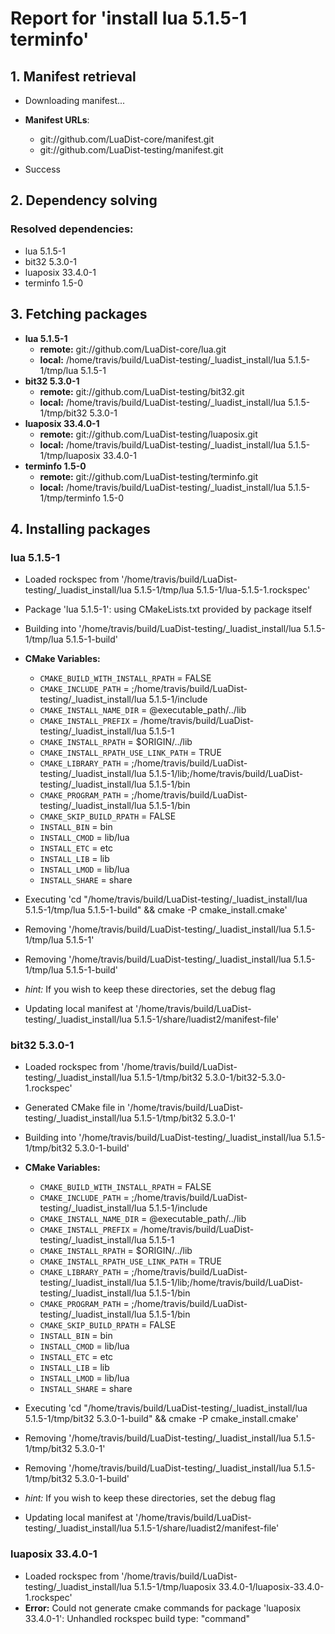 # Report for 'install lua 5.1.5-1 terminfo'


## 1. Manifest retrieval

- Downloading manifest...

- **Manifest URLs**:
    - git://github.com/LuaDist-core/manifest.git
    - git://github.com/LuaDist-testing/manifest.git
- Success

## 2. Dependency solving


### Resolved dependencies:
- lua 5.1.5-1
- bit32 5.3.0-1
- luaposix 33.4.0-1
- terminfo 1.5-0

## 3. Fetching packages

- **lua 5.1.5-1**
    - **remote:** git://github.com/LuaDist-core/lua.git
    - **local:** /home/travis/build/LuaDist-testing/_luadist_install/lua 5.1.5-1/tmp/lua 5.1.5-1
- **bit32 5.3.0-1**
    - **remote:** git://github.com/LuaDist-testing/bit32.git
    - **local:** /home/travis/build/LuaDist-testing/_luadist_install/lua 5.1.5-1/tmp/bit32 5.3.0-1
- **luaposix 33.4.0-1**
    - **remote:** git://github.com/LuaDist-testing/luaposix.git
    - **local:** /home/travis/build/LuaDist-testing/_luadist_install/lua 5.1.5-1/tmp/luaposix 33.4.0-1
- **terminfo 1.5-0**
    - **remote:** git://github.com/LuaDist-testing/terminfo.git
    - **local:** /home/travis/build/LuaDist-testing/_luadist_install/lua 5.1.5-1/tmp/terminfo 1.5-0

## 4. Installing packages


### lua 5.1.5-1
- Loaded rockspec from '/home/travis/build/LuaDist-testing/_luadist_install/lua 5.1.5-1/tmp/lua 5.1.5-1/lua-5.1.5-1.rockspec'
- Package 'lua 5.1.5-1': using CMakeLists.txt provided by package itself
- Building into '/home/travis/build/LuaDist-testing/_luadist_install/lua 5.1.5-1/tmp/lua 5.1.5-1-build'
- **CMake Variables:**
    - `CMAKE_BUILD_WITH_INSTALL_RPATH` = FALSE
    - `CMAKE_INCLUDE_PATH` = ;/home/travis/build/LuaDist-testing/_luadist_install/lua 5.1.5-1/include
    - `CMAKE_INSTALL_NAME_DIR` = @executable_path/../lib
    - `CMAKE_INSTALL_PREFIX` = /home/travis/build/LuaDist-testing/_luadist_install/lua 5.1.5-1
    - `CMAKE_INSTALL_RPATH` = $ORIGIN/../lib
    - `CMAKE_INSTALL_RPATH_USE_LINK_PATH` = TRUE
    - `CMAKE_LIBRARY_PATH` = ;/home/travis/build/LuaDist-testing/_luadist_install/lua 5.1.5-1/lib;/home/travis/build/LuaDist-testing/_luadist_install/lua 5.1.5-1/bin
    - `CMAKE_PROGRAM_PATH` = ;/home/travis/build/LuaDist-testing/_luadist_install/lua 5.1.5-1/bin
    - `CMAKE_SKIP_BUILD_RPATH` = FALSE
    - `INSTALL_BIN` = bin
    - `INSTALL_CMOD` = lib/lua
    - `INSTALL_ETC` = etc
    - `INSTALL_LIB` = lib
    - `INSTALL_LMOD` = lib/lua
    - `INSTALL_SHARE` = share
- Executing 'cd "/home/travis/build/LuaDist-testing/_luadist_install/lua 5.1.5-1/tmp/lua 5.1.5-1-build" && cmake -P cmake_install.cmake'
- Removing '/home/travis/build/LuaDist-testing/_luadist_install/lua 5.1.5-1/tmp/lua 5.1.5-1'
- Removing '/home/travis/build/LuaDist-testing/_luadist_install/lua 5.1.5-1/tmp/lua 5.1.5-1-build'

- *hint:* If you wish to keep these directories, set the debug flag
- Updating local manifest at '/home/travis/build/LuaDist-testing/_luadist_install/lua 5.1.5-1/share/luadist2/manifest-file'

### bit32 5.3.0-1
- Loaded rockspec from '/home/travis/build/LuaDist-testing/_luadist_install/lua 5.1.5-1/tmp/bit32 5.3.0-1/bit32-5.3.0-1.rockspec'
- Generated CMake file in '/home/travis/build/LuaDist-testing/_luadist_install/lua 5.1.5-1/tmp/bit32 5.3.0-1'
- Building into '/home/travis/build/LuaDist-testing/_luadist_install/lua 5.1.5-1/tmp/bit32 5.3.0-1-build'
- **CMake Variables:**
    - `CMAKE_BUILD_WITH_INSTALL_RPATH` = FALSE
    - `CMAKE_INCLUDE_PATH` = ;/home/travis/build/LuaDist-testing/_luadist_install/lua 5.1.5-1/include
    - `CMAKE_INSTALL_NAME_DIR` = @executable_path/../lib
    - `CMAKE_INSTALL_PREFIX` = /home/travis/build/LuaDist-testing/_luadist_install/lua 5.1.5-1
    - `CMAKE_INSTALL_RPATH` = $ORIGIN/../lib
    - `CMAKE_INSTALL_RPATH_USE_LINK_PATH` = TRUE
    - `CMAKE_LIBRARY_PATH` = ;/home/travis/build/LuaDist-testing/_luadist_install/lua 5.1.5-1/lib;/home/travis/build/LuaDist-testing/_luadist_install/lua 5.1.5-1/bin
    - `CMAKE_PROGRAM_PATH` = ;/home/travis/build/LuaDist-testing/_luadist_install/lua 5.1.5-1/bin
    - `CMAKE_SKIP_BUILD_RPATH` = FALSE
    - `INSTALL_BIN` = bin
    - `INSTALL_CMOD` = lib/lua
    - `INSTALL_ETC` = etc
    - `INSTALL_LIB` = lib
    - `INSTALL_LMOD` = lib/lua
    - `INSTALL_SHARE` = share
- Executing 'cd "/home/travis/build/LuaDist-testing/_luadist_install/lua 5.1.5-1/tmp/bit32 5.3.0-1-build" && cmake -P cmake_install.cmake'
- Removing '/home/travis/build/LuaDist-testing/_luadist_install/lua 5.1.5-1/tmp/bit32 5.3.0-1'
- Removing '/home/travis/build/LuaDist-testing/_luadist_install/lua 5.1.5-1/tmp/bit32 5.3.0-1-build'

- *hint:* If you wish to keep these directories, set the debug flag
- Updating local manifest at '/home/travis/build/LuaDist-testing/_luadist_install/lua 5.1.5-1/share/luadist2/manifest-file'

### luaposix 33.4.0-1
- Loaded rockspec from '/home/travis/build/LuaDist-testing/_luadist_install/lua 5.1.5-1/tmp/luaposix 33.4.0-1/luaposix-33.4.0-1.rockspec'
- **Error:** Could not generate cmake commands for package 'luaposix 33.4.0-1': Unhandled rockspec build type: "command"
